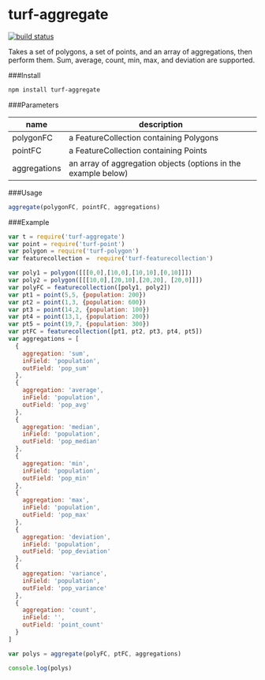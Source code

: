 turf-aggregate
==============
[![build status](https://secure.travis-ci.org/Turfjs/turf-aggregate.png)](http://travis-ci.org/Turfjs/turf-aggregate)

Takes a set of polygons, a set of points, and an array of aggregations, then perform them. Sum, average, count, min, max, and deviation are  supported.

###Install

```sh
npm install turf-aggregate
```

###Parameters

|name|description|
|---|---|
|polygonFC|a FeatureCollection containing Polygons|
|pointFC|a FeatureCollection containing Points|
|aggregations|an array of aggregation objects (options in the example below)|

###Usage

```js
aggregate(polygonFC, pointFC, aggregations)
```

###Example

```javascript
var t = require('turf-aggregate')
var point = require('turf-point')
var polygon = require('turf-polygon')
var featurecollection =  require('turf-featurecollection')

var poly1 = polygon([[[0,0],[10,0],[10,10],[0,10]]])
var poly2 = polygon([[[10,0],[20,10],[20,20], [20,0]]])
var polyFC = featurecollection([poly1, poly2])
var pt1 = point(5,5, {population: 200})
var pt2 = point(1,3, {population: 600})
var pt3 = point(14,2, {population: 100})
var pt4 = point(13,1, {population: 200})
var pt5 = point(19,7, {population: 300})
var ptFC = featurecollection([pt1, pt2, pt3, pt4, pt5])
var aggregations = [
  {
    aggregation: 'sum',
    inField: 'population',
    outField: 'pop_sum'
  },
  {
    aggregation: 'average',
    inField: 'population',
    outField: 'pop_avg'
  },
  {
    aggregation: 'median',
    inField: 'population',
    outField: 'pop_median'
  },
  {
    aggregation: 'min',
    inField: 'population',
    outField: 'pop_min'
  },
  {
    aggregation: 'max',
    inField: 'population',
    outField: 'pop_max'
  },
  {
    aggregation: 'deviation',
    inField: 'population',
    outField: 'pop_deviation'
  },
  {
    aggregation: 'variance',
    inField: 'population',
    outField: 'pop_variance'
  },
  {
    aggregation: 'count',
    inField: '',
    outField: 'point_count'
  }
]

var polys = aggregate(polyFC, ptFC, aggregations)

console.log(polys)
```
